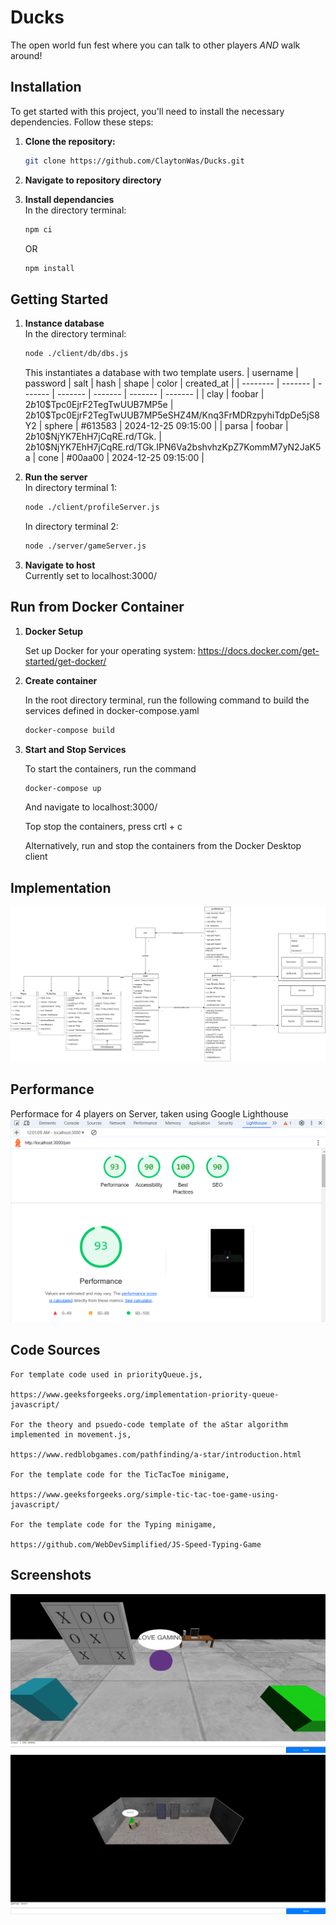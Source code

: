 # Ducks
The open world fun fest where you can talk to other players *AND* walk around!

## Installation
To get started with this project, you'll need to install the necessary dependencies. Follow these steps:

1. **Clone the repository:**
   ```bash
   git clone https://github.com/ClaytonWas/Ducks.git
   ```

2. **Navigate to repository directory**

3. **Install dependancies** <br />
    In the directory terminal:
    ```bash
    npm ci
    ```
    OR
    ```bash
    npm install
    ```


## Getting Started

1. **Instance database** <br />
    In the directory terminal:
    ```bash
    node ./client/db/dbs.js
    ```
    This instantiates a database with two template users.
    | username    | password | salt | hash | shape | color | created_at |
    | -------- | ------- | ------- | ------- | ------- | ------- | ------- | 
    | clay  | foobar    | $2b$10$Tpc0EjrF2TegTwUUB7MP5e | $2b$10$Tpc0EjrF2TegTwUUB7MP5eSHZ4M/Knq3FrMDRzpyhiTdpDe5jS8Y2 | sphere | #613583 | 2024-12-25 09:15:00 |
    | parsa | foobar     | $2b$10$NjYK7EhH7jCqRE.rd/TGk. | $2b$10$NjYK7EhH7jCqRE.rd/TGk.IPN6Va2bshvhzKpZ7KommM7yN2JaK5a | cone | #00aa00 | 2024-12-25 09:15:00 |


2. **Run the server** <br />
    In directory terminal 1:
    ```bash
    node ./client/profileServer.js
    ```
    In directory terminal 2:
    ```bash
    node ./server/gameServer.js
    ```

3. **Navigate to host** <br /> 
    Currently set to localhost:3000/

## Run from Docker Container

1. **Docker Setup** <br />

    Set up Docker for your operating system: https://docs.docker.com/get-started/get-docker/

2. **Create container** <br />

    In the root directory terminal, run the following command to build the services defined in docker-compose.yaml
    ```bash
    docker-compose build
    ```

3. **Start and Stop Services** <br />

    To start the containers, run the command
    ```bash
    docker-compose up
    ```
    And navigate to localhost:3000/

    Top stop the containers, press crtl + c

    Alternatively, run and stop the containers from the Docker Desktop client

## Implementation
![Architecture Diagram](./readmeImages/DucksDiagram.png)

## Performance

Performace for 4 players on Server, taken using Google Lighthouse
![Architecture Diagram](./readmeImages/lighthouse_performance.png)


## Code Sources

    For template code used in priorityQueue.js,

    https://www.geeksforgeeks.org/implementation-priority-queue-javascript/

    For the theory and psuedo-code template of the aStar algorithm implemented in movement.js,

    https://www.redblobgames.com/pathfinding/a-star/introduction.html

    For the template code for the TicTacToe minigame,

    https://www.geeksforgeeks.org/simple-tic-tac-toe-game-using-javascript/

    For the template code for the Typing minigame,

    https://github.com/WebDevSimplified/JS-Speed-Typing-Game

## Screenshots

![Gameroom Scene](./readmeImages/GameroomScreenshot.png)
![Soawnroom Scene](./readmeImages/SpawnroomScreenshot.png)